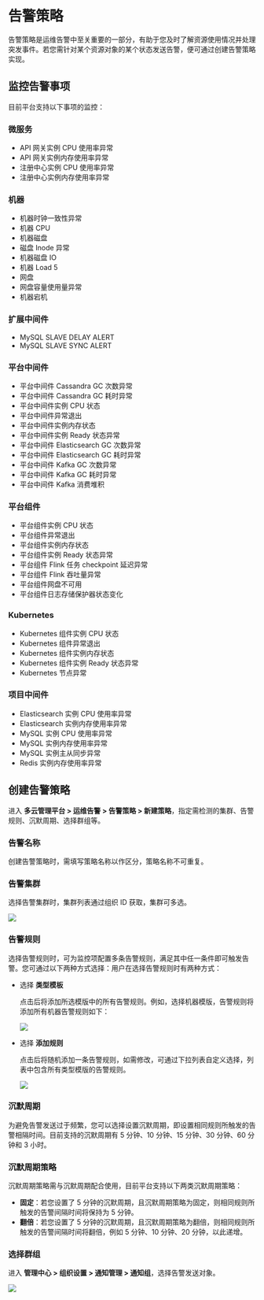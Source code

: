 # 告警策略

告警策略是运维告警中至关重要的一部分，有助于您及时了解资源使用情况并处理突发事件。若您需针对某个资源对象的某个状态发送告警，便可通过创建告警策略实现。

## 监控告警事项
目前平台支持以下事项的监控：
### 微服务
- API 网关实例 CPU 使用率异常
- API 网关实例内存使用率异常
- 注册中心实例 CPU 使用率异常
- 注册中心实例内存使用率异常

### 机器
- 机器时钟一致性异常
- 机器 CPU
- 机器磁盘
- 磁盘 Inode 异常
- 机器磁盘 IO
- 机器 Load 5
- 网盘
- 网盘容量使用量异常
- 机器宕机

### 扩展中间件
- MySQL SLAVE DELAY ALERT
- MySQL SLAVE SYNC ALERT

### 平台中间件
- 平台中间件 Cassandra GC 次数异常
- 平台中间件 Cassandra GC 耗时异常
- 平台中间件实例 CPU 状态
- 平台中间件异常退出
- 平台中间件实例内存状态
- 平台中间件实例 Ready 状态异常
- 平台中间件 Elasticsearch GC 次数异常
- 平台中间件 Elasticsearch GC 耗时异常
- 平台中间件 Kafka GC 次数异常
- 平台中间件 Kafka GC 耗时异常
- 平台中间件 Kafka 消费堆积

### 平台组件
- 平台组件实例 CPU 状态
- 平台组件异常退出
- 平台组件实例内存状态
- 平台组件实例 Ready 状态异常
- 平台组件 Flink 任务 checkpoint 延迟异常
- 平台组件 Flink 吞吐量异常
- 平台组件网盘不可用
- 平台组件日志存储保护器状态变化

### Kubernetes
- Kubernetes 组件实例 CPU 状态
- Kubernetes 组件异常退出
- Kubernetes 组件实例内存状态
- Kubernetes 组件实例 Ready 状态异常
- Kubernetes 节点异常

### 项目中间件
- Elasticsearch 实例 CPU 使用率异常
- Elasticsearch 实例内存使用率异常
- MySQL 实例 CPU 使用率异常
- MySQL 实例内存使用率异常
- MySQL 实例主从同步异常
- Redis 实例内存使用率异常

## 创建告警策略
进入 **多云管理平台 > 运维告警 > 告警策略 > 新建策略**，指定需检测的集群、告警规则、沉默周期、选择群组等。

### 告警名称
创建告警策略时，需填写策略名称以作区分，策略名称不可重复。

### 告警集群
选择告警集群时，集群列表通过组织 ID 获取，集群可多选。

![](https://terminus-paas.oss-cn-hangzhou.aliyuncs.com/paas-doc/2021/08/22/c03fc6b3-7675-4055-ba3c-c2153bd281c8.png)

### 告警规则
选择告警规则时，可为监控项配置多条告警规则，满足其中任一条件即可触发告警。您可通过以下两种方式选择：用户在选择告警规则时有两种方式：
* 选择 **类型模板**

  点击后将添加所选模版中的所有告警规则。例如，选择机器模版，告警规则将添加所有机器告警规则如下：

  ![](https://terminus-paas.oss-cn-hangzhou.aliyuncs.com/paas-doc/2021/08/22/bb8deb28-9445-4a34-9500-713a52843258.png)

* 选择 **添加规则**

  点击后将随机添加一条告警规则，如需修改，可通过下拉列表自定义选择，列表中包含所有类型模版的告警规则。

  ![](https://terminus-paas.oss-cn-hangzhou.aliyuncs.com/paas-doc/2021/08/22/32a59dda-d547-4a7a-b11f-0fbfb75829e0.png)

### 沉默周期
为避免告警发送过于频繁，您可以选择设置沉默周期，即设置相同规则所触发的告警相隔时间。目前支持的沉默周期有 5 分钟、10 分钟、15 分钟、30 分钟、60 分钟和 3 小时。

### 沉默周期策略
沉默周期策略需与沉默周期配合使用，目前平台支持以下两类沉默周期策略：
- **固定**：若您设置了 5 分钟的沉默周期，且沉默周期策略为固定，则相同规则所触发的告警间隔时间将保持为 5 分钟。
- **翻倍**：若您设置了 5 分钟的沉默周期，且沉默周期策略为翻倍，则相同规则所触发的告警间隔时间将翻倍，例如 5 分钟、10 分钟、20 分钟，以此递增。

### 选择群组
进入 **管理中心 > 组织设置 > 通知管理 > 通知组**，选择告警发送对象。

![](https://terminus-paas.oss-cn-hangzhou.aliyuncs.com/paas-doc/2021/08/22/42112c7a-ad60-4852-9bc0-bebe73e5f0ad.png)
